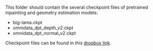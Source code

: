 This folder should contain the several checkpoint files of pretrained inpainting and geometry estimation models:
- big-lama.ckpt
- omnidata_dpt_depth_v2.ckpt
- omnidata_dpt_normal_v2.ckpt

Checkpoint files can be found in this [dropbox link](https://www.dropbox.com/scl/fo/348s01x0trt0yxb934cwe/h?rlkey=a96g2incso7g53evzamzo0j0y&dl=0).